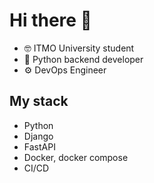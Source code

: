 # Hi there 👋
- 🤓 ITMO University student
- 🐍 Python backend developer
- ⚙️ DevOps Engineer
## My stack
- Python
- Django
- FastAPI
- Docker, docker compose
- CI/CD
